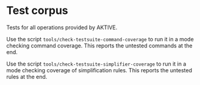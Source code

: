 # Test corpus

Tests for all operations provided by AKTIVE.

Use the script `tools/check-testsuite-command-coverage` to run it in a mode checking command
coverage. This reports the untested commands at the end.

Use the script `tools/check-testsuite-simplifier-coverage` to run it in a mode checking coverage of
simplification rules. This reports the untested rules at the end.

